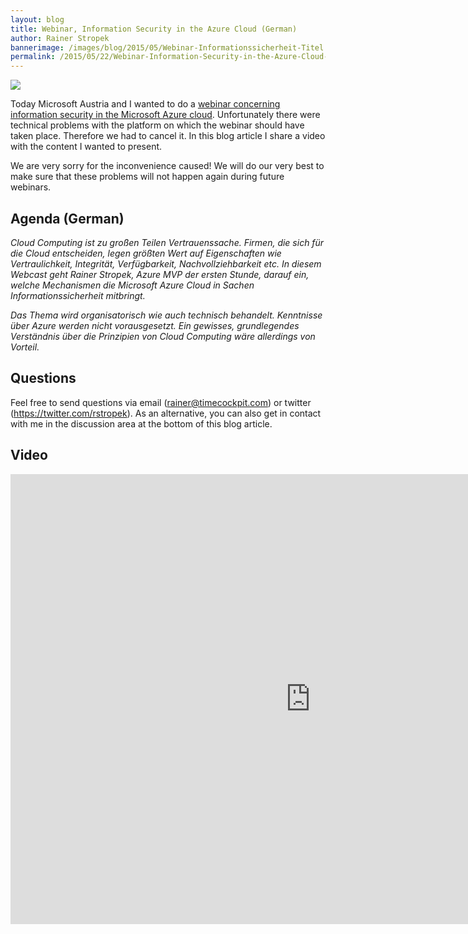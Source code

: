 ```yaml
---
layout: blog
title: Webinar, Information Security in the Azure Cloud (German)
author: Rainer Stropek
bannerimage: /images/blog/2015/05/Webinar-Informationssicherheit-Titel.png
permalink: /2015/05/22/Webinar-Information-Security-in-the-Azure-Cloud-German
---
```


<p xmlns="http://www.w3.org/1999/xhtml">
  <img src="{{site.baseurl}}images/blog/2015/05/Webinar-Informationssicherheit-Titel.png" />
</p><p xmlns="http://www.w3.org/1999/xhtml">Today Microsoft Austria and I wanted to do a <a href="https://info.microsoft.com/Webinar-Informationssicherheit-inder-Cloud.html?ls=Display" target="_blank">webinar concerning information security in the Microsoft Azure cloud</a>. Unfortunately there were technical problems with the platform on which the webinar should have taken place. Therefore we had to cancel it. In this blog article I share a video with the content I wanted to present.</p><p class="showcase" xmlns="http://www.w3.org/1999/xhtml">We are very sorry for the inconvenience caused! We will do our very best to make sure that these problems will not happen again during future webinars.</p><h2 xmlns="http://www.w3.org/1999/xhtml">Agenda (German)</h2><p xmlns="http://www.w3.org/1999/xhtml">
  <em>Cloud Computing ist zu großen Teilen Vertrauenssache. Firmen, die sich für die Cloud entscheiden, legen größten Wert auf Eigenschaften wie Vertraulichkeit, Integrität, Verfügbarkeit, Nachvollziehbarkeit etc. In diesem Webcast geht Rainer Stropek, Azure MVP der ersten Stunde, darauf ein, welche Mechanismen die Microsoft Azure Cloud in Sachen Informationssicherheit mitbringt.</em>
</p><p xmlns="http://www.w3.org/1999/xhtml">
  <em>Das Thema wird organisatorisch wie auch technisch behandelt. Kenntnisse über Azure werden nicht vorausgesetzt. Ein gewisses, grundlegendes Verständnis über die Prinzipien von Cloud Computing wäre allerdings von Vorteil.</em>
</p><h2 xmlns="http://www.w3.org/1999/xhtml">Questions</h2><p xmlns="http://www.w3.org/1999/xhtml">Feel free to send questions via email (<a href="mailto:rainer@timecockpit.com">rainer@timecockpit.com</a>) or twitter (<a href="https://twitter.com/rstropek">https://twitter.com/rstropek</a>). As an alternative, you can also get in contact with me in the discussion area at the bottom of this blog article.</p><h2 xmlns="http://www.w3.org/1999/xhtml">Video</h2><div class="videoWrapper" xmlns="http://www.w3.org/1999/xhtml">
  <iframe width="960" height="720" src="https://www.youtube.com/embed/arWDxiwFISs?rel=0" frameborder="0" allowfullscreen="allowfullscreen"></iframe>
</div>